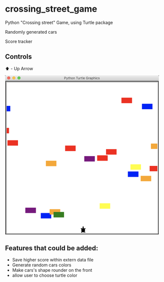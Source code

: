 # crossing_street_game
Python "Crossing street" Game, using Turtle package

Randomly generated cars 

Score tracker

## Controls
⬆️ - Up Arrow

![Crossing_Turtle](crossing_turtle.jpg)

## Features that could be added:
- Save higher score within extern data file
- Generate random cars colors
- Make cars's shape rounder on the front 
- allow user to choose turtle color


